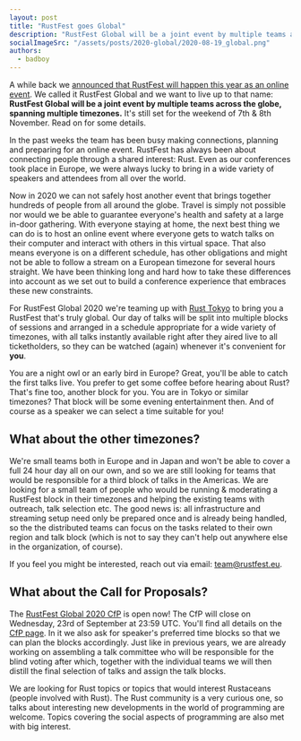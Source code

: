 ```yaml
---
layout: post
title: "RustFest goes Global"
description: "RustFest Global will be a joint event by multiple teams across the globe, spanning multiple timezones"
socialImageSrc: "/assets/posts/2020-global/2020-08-19_global.png"
authors:
  - badboy
---
```


A while back we [announced that RustFest will happen this year as an online event][prev-blog].
We called it RustFest Global and we want to live up to that name: **RustFest Global will be a joint event by multiple teams across the globe, spanning multiple timezones.**
It's still set for the weekend of 7th & 8th November.
Read on for some details.

In the past weeks the team has been busy making connections, planning and preparing for an online event. RustFest has always been about connecting people through a shared interest: Rust. Even as our conferences took place in Europe, we were always lucky to bring in a wide variety of speakers and attendees from all over the world.

Now in 2020 we can not safely host another event that brings together hundreds of people from all around the globe. Travel is simply not possible nor would we be able to guarantee everyone's health and safety at a large in-door gathering. With everyone staying at home, the next best thing we can do is to host an online event where everyone gets to watch talks on their computer and interact with others in this virtual space. That also means everyone is on a different schedule, has other obligations and might not be able to follow a stream on a European timezone for several hours straight. We have been thinking long and hard how to take these differences into account as we set out to build a conference experience that embraces these new constraints.

For RustFest Global 2020 we're teaming up with [Rust Tokyo][rust-tokyo] to bring you a RustFest that's truly global. Our day of talks will be split into multiple blocks of sessions and arranged in a schedule appropriate for a wide variety of timezones, with all talks instantly available right after they aired live to all ticketholders, so they can be watched (again) whenever it's convenient for **you**.

You are a night owl or an early bird in Europe? Great, you'll be able to catch the first talks live. You prefer to get some coffee before hearing about Rust? That's fine too, another block for you. You are in Tokyo or similar timezones? That block will be some evening entertainment then.
And of course as a speaker we can select a time suitable for you!

## What about the other timezones?

We're small teams both in Europe and in Japan and won't be able to cover a full 24 hour day all on our own, and so we are still looking for teams that would be responsible for a third block of talks in the Americas. We are looking for a small team of people who would be running & moderating a RustFest block in their timezones and helping the existing teams with outreach, talk selection etc. The good news is: all infrastructure and streaming setup need only be prepared once and is already being handled, so the the distributed teams can focus on the tasks related to their own region and talk block (which is not to say they can't help out anywhere else in the organization, of course).

If you feel you might be interested, reach out via email: [team@rustfest.eu](mailto:team@rustfest.eu).

## What about the Call for Proposals?

The [RustFest Global 2020 CfP][cfp] is open now!
The CfP will close on Wednesday, 23rd of September at 23:59 UTC.
You'll find all details on the [CfP page][cfp].
In it we also ask for speaker's preferred time blocks so that we can plan the blocks accordingly.
Just like in previous years, we are already working on assembling a talk committee who will be responsible for the blind voting after which, together with the individual teams we will then distill the final selection of talks and assign the talk blocks.

We are looking for Rust topics or topics that would interest Rustaceans (people involved with Rust).
The Rust community is a very curious one, so talks about interesting new developments in the world of programming are welcome.
Topics covering the social aspects of programming are also met with big interest.

[prev-blog]: https://blog.rustfest.eu/announcing-rustfest-2020
[rust-tokyo]: https://rust.tokyo/
[cfp]: https://cfp.rustfest.eu/events/2020
